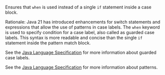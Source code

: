 Ensures that `when` is used instead of a single `if` statement inside a
case block.

Rationale: Java 21 has introduced enhancements for switch statements and
expressions that allow the use of patterns in case labels. The `when`
keyword is used to specify condition for a case label, also called as
guarded case labels. This syntax is more readable and concise than the
single `if` statement inside the pattern match block.

See the [Java Language
Specification](https://docs.oracle.com/javase/specs/jls/se22/html/jls-14.html#jls-Guard)
for more information about guarded case labels.

See the [Java Language
Specification](https://docs.oracle.com/javase/specs/jls/se22/html/jls-14.html#jls-14.30)
for more information about patterns.
